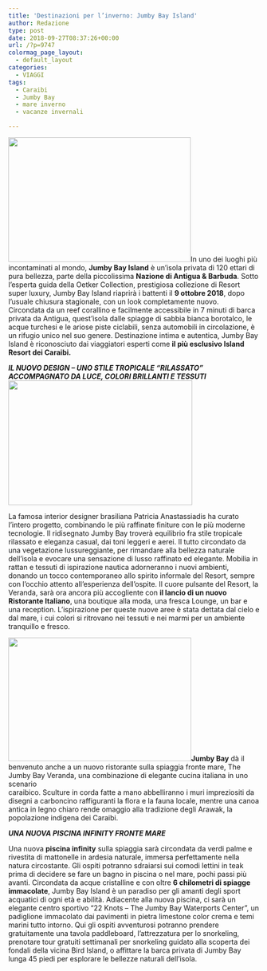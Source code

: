```yaml
---
title: 'Destinazioni per l’inverno: Jumby Bay Island'
author: Redazione
type: post
date: 2018-09-27T08:37:26+00:00
url: /?p=9747
colormag_page_layout:
  - default_layout
categories:
  - VIAGGI
tags:
  - Caraibi
  - Jumby Bay
  - mare inverno
  - vacanze invernali

---
```

<img decoding="async" loading="lazy" class=" wp-image-9749 alignleft" src="https://progressonline.it/wp-content/uploads/2018/09/Cattura2-300x205.jpg" alt="" width="366" height="250" />In uno dei luoghi più incontaminati al mondo, **Jumby Bay Island** è un’isola privata di 120 ettari di pura bellezza, parte della piccolissima **Nazione di Antigua & Barbuda**. Sotto l’esperta guida della Oetker Collection, prestigiosa collezione di Resort super luxury, Jumby Bay Island riaprirà i battenti il **9 ottobre 2018**, dopo l’usuale chiusura stagionale, con un look completamente nuovo.  
Circondata da un reef corallino e facilmente accessibile in 7 minuti di barca privata da Antigua, quest’isola dalle spiagge di sabbia bianca borotalco, le acque turchesi e le ariose piste ciclabili, senza automobili in circolazione, è un rifugio unico nel suo genere. Destinazione intima e autentica, Jumby Bay Island è riconosciuto dai viaggiatori esperti come **il più esclusivo Island Resort dei Caraibi.**

_**IL NUOVO DESIGN – UNO STILE TROPICALE “RILASSATO” ACCOMPAGNATO DA LUCE, COLORI BRILLANTI E TESSUTI<img decoding="async" loading="lazy" class=" wp-image-9748 alignright" src="https://progressonline.it/wp-content/uploads/2018/09/Cattura3-300x202.jpg" alt="" width="369" height="250" />**_

La famosa interior designer brasiliana Patricia Anastassiadis ha curato l’intero progetto, combinando le più raffinate finiture con le più moderne tecnologie. Il ridisegnato Jumby Bay troverà equilibrio fra stile tropicale rilassato e eleganza casual, dai toni leggeri e aerei. Il tutto circondato da una vegetazione lussureggiante, per rimandare alla bellezza naturale dell’isola e evocare una sensazione di lusso raffinato ed elegante. Mobilia in rattan e tessuti di ispirazione nautica adorneranno i nuovi ambienti, donando un tocco contemporaneo allo spirito informale del Resort, sempre con l’occhio attento all’esperienza dell’ospite. Il cuore pulsante del Resort, la Veranda, sarà ora ancora più accogliente con **il lancio di un nuovo Ristorante Italiano**, una boutique alla moda, una fresca Lounge, un bar e una reception. L’ispirazione per queste nuove aree è stata dettata dal cielo e dal mare, i cui colori si ritrovano nei tessuti e nei marmi per un ambiente tranquillo e fresco.

**<img decoding="async" loading="lazy" class=" wp-image-9750 alignleft" src="https://progressonline.it/wp-content/uploads/2018/09/Cattura-1-300x203.jpg" alt="" width="367" height="248" />Jumby Bay** dà il benvenuto anche a un nuovo ristorante sulla spiaggia fronte mare, The Jumby Bay Veranda, una combinazione di elegante cucina italiana in uno scenario  
caraibico. Sculture in corda fatte a mano abbelliranno i muri impreziositi da disegni a carboncino raffiguranti la flora e la fauna locale, mentre una canoa antica in legno chiaro rende omaggio alla tradizione degli Arawak, la popolazione indigena dei Caraibi.

_**UNA NUOVA PISCINA INFINITY FRONTE MARE**_

Una nuova **piscina infinity** sulla spiaggia sarà circondata da verdi palme e rivestita di mattonelle in ardesia naturale, immersa perfettamente nella natura circostante. Gli ospiti potranno sdraiarsi sui comodi lettini in teak prima di decidere se fare un bagno in piscina o nel mare, pochi passi più avanti. Circondata da acque cristalline e con oltre **6 chilometri di spiagge immacolate**, Jumby Bay Island è un paradiso per gli amanti degli sport acquatici di ogni età e abilità. Adiacente alla nuova piscina, ci sarà un elegante centro sportivo “22 Knots – The Jumby Bay Waterports Center”, un padiglione immacolato dai pavimenti in pietra limestone color crema e temi marini tutto intorno. Qui gli ospiti avventurosi potranno prendere gratuitamente una tavola paddleboard, l’attrezzatura per lo snorkeling, prenotare tour gratuiti settimanali per snorkeling guidato alla scoperta dei fondali della vicina Bird Island, o affittare la barca privata di Jumby Bay lunga 45 piedi per esplorare le bellezze naturali dell’isola.